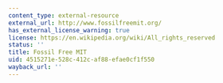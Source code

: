 ```yaml
---
content_type: external-resource
external_url: http://www.fossilfreemit.org/
has_external_license_warning: true
license: https://en.wikipedia.org/wiki/All_rights_reserved
status: ''
title: Fossil Free MIT
uid: 4515271e-528c-412c-af88-efae0cf1f550
wayback_url: ''
---
```

